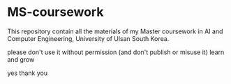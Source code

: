 # MS-coursework
This repository contain all the materials of my Master coursework in AI and Computer Engineering, University of Ulsan South Korea.

please don't use it without permission (and don't publish or misuse it) 
learn and grow 


yes
thank you 
